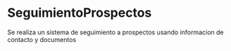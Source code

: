 # SeguimientoProspectos
Se realiza un sistema de seguimiento a prospectos usando informacion de contacto y documentos

